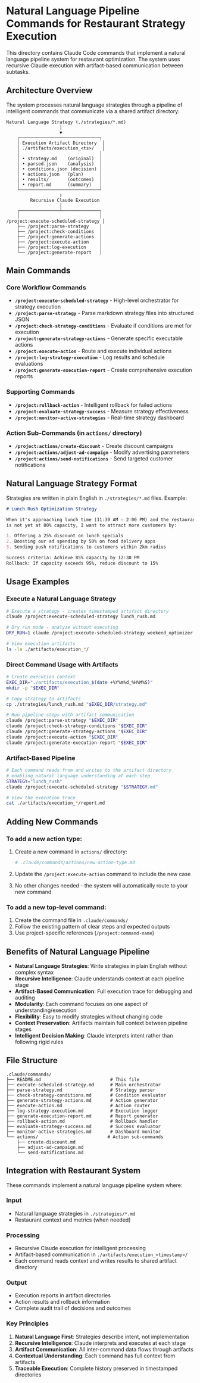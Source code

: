 # Natural Language Pipeline Commands for Restaurant Strategy Execution

This directory contains Claude Code commands that implement a natural language pipeline system for restaurant optimization. The system uses recursive Claude execution with artifact-based communication between subtasks.

## Architecture Overview

The system processes natural language strategies through a pipeline of intelligent commands that communicate via a shared artifact directory:

```
Natural Language Strategy (./strategies/*.md)
                    │
                    ▼
    ┌──────────────────────────────┐
    │ Execution Artifact Directory  │
    │ ./artifacts/execution_<ts>/   │
    │                              │
    │ • strategy.md    (original)  │
    │ • parsed.json    (analysis)  │
    │ • conditions.json (decision) │
    │ • actions.json   (plan)      │
    │ • results/       (outcomes)  │
    │ • report.md      (summary)   │
    └──────────────────────────────┘
                    ↕
         Recursive Claude Execution
                    │
    ┌───────────────┴──────────────┐
    │                              │
/project:execute-scheduled-strategy │
    ├── /project:parse-strategy    │
    ├── /project:check-conditions  │
    ├── /project:generate-actions  │
    ├── /project:execute-action    │
    ├── /project:log-execution     │
    └── /project:generate-report   │
```

## Main Commands

### Core Workflow Commands

- **`/project:execute-scheduled-strategy`** - High-level orchestrator for strategy execution
- **`/project:parse-strategy`** - Parse markdown strategy files into structured JSON
- **`/project:check-strategy-conditions`** - Evaluate if conditions are met for execution
- **`/project:generate-strategy-actions`** - Generate specific executable actions
- **`/project:execute-action`** - Route and execute individual actions
- **`/project:log-strategy-execution`** - Log results and schedule evaluations
- **`/project:generate-execution-report`** - Create comprehensive execution reports

### Supporting Commands

- **`/project:rollback-action`** - Intelligent rollback for failed actions
- **`/project:evaluate-strategy-success`** - Measure strategy effectiveness
- **`/project:monitor-active-strategies`** - Real-time strategy dashboard

### Action Sub-Commands (in `actions/` directory)

- **`/project:actions/create-discount`** - Create discount campaigns
- **`/project:actions/adjust-ad-campaign`** - Modify advertising parameters
- **`/project:actions/send-notifications`** - Send targeted customer notifications

## Natural Language Strategy Format

Strategies are written in plain English in `./strategies/*.md` files. Example:

```markdown
# Lunch Rush Optimization Strategy

When it's approaching lunch time (11:30 AM - 2:00 PM) and the restaurant 
is not yet at 80% capacity, I want to attract more customers by:

1. Offering a 25% discount on lunch specials
2. Boosting our ad spending by 50% on food delivery apps  
3. Sending push notifications to customers within 2km radius

Success criteria: Achieve 85% capacity by 12:30 PM
Rollback: If capacity exceeds 95%, reduce discount to 15%
```

## Usage Examples

### Execute a Natural Language Strategy

```bash
# Execute a strategy - creates timestamped artifact directory
claude /project:execute-scheduled-strategy lunch_rush.md

# Dry run mode - analyze without executing
DRY_RUN=1 claude /project:execute-scheduled-strategy weekend_optimizer.md

# View execution artifacts
ls -la ./artifacts/execution_*/
```

### Direct Command Usage with Artifacts

```bash
# Create execution context
EXEC_DIR="./artifacts/execution_$(date +%Y%m%d_%H%M%S)"
mkdir -p "$EXEC_DIR"

# Copy strategy to artifacts
cp ./strategies/lunch_rush.md "$EXEC_DIR/strategy.md"

# Run pipeline steps with artifact communication
claude /project:parse-strategy "$EXEC_DIR"
claude /project:check-strategy-conditions "$EXEC_DIR" 
claude /project:generate-strategy-actions "$EXEC_DIR"
claude /project:execute-action "$EXEC_DIR"
claude /project:generate-execution-report "$EXEC_DIR"
```

### Artifact-Based Pipeline

```bash
# Each command reads from and writes to the artifact directory
# enabling natural language understanding at each step
STRATEGY="lunch_rush"
claude /project:execute-scheduled-strategy "$STRATEGY.md"

# View the execution trace
cat ./artifacts/execution_*/report.md
```

## Adding New Commands

### To add a new action type:

1. Create a new command in `actions/` directory:
   ```bash
   # .claude/commands/actions/new-action-type.md
   ```

2. Update the `/project:execute-action` command to include the new case

3. No other changes needed - the system will automatically route to your new command

### To add a new top-level command:

1. Create the command file in `.claude/commands/`
2. Follow the existing pattern of clear steps and expected outputs
3. Use project-specific references (`/project:command-name`)

## Benefits of Natural Language Pipeline

- **Natural Language Strategies**: Write strategies in plain English without complex syntax
- **Recursive Intelligence**: Claude understands context at each pipeline stage
- **Artifact-Based Communication**: Full execution trace for debugging and auditing
- **Modularity**: Each command focuses on one aspect of understanding/execution
- **Flexibility**: Easy to modify strategies without changing code
- **Context Preservation**: Artifacts maintain full context between pipeline stages
- **Intelligent Decision Making**: Claude interprets intent rather than following rigid rules

## File Structure

```
.claude/commands/
├── README.md                          # This file
├── execute-scheduled-strategy.md      # Main orchestrator
├── parse-strategy.md                  # Strategy parser
├── check-strategy-conditions.md       # Condition evaluator
├── generate-strategy-actions.md       # Action generator
├── execute-action.md                  # Action router
├── log-strategy-execution.md          # Execution logger
├── generate-execution-report.md       # Report generator
├── rollback-action.md                 # Rollback handler
├── evaluate-strategy-success.md       # Success evaluator
├── monitor-active-strategies.md       # Dashboard monitor
└── actions/                          # Action sub-commands
    ├── create-discount.md
    ├── adjust-ad-campaign.md
    └── send-notifications.md
```

## Integration with Restaurant System

These commands implement a natural language pipeline system where:

### Input
- Natural language strategies in `./strategies/*.md`
- Restaurant context and metrics (when needed)

### Processing
- Recursive Claude execution for intelligent processing
- Artifact-based communication in `./artifacts/execution_<timestamp>/`
- Each command reads context and writes results to shared artifact directory

### Output
- Execution reports in artifact directories
- Action results and rollback information
- Complete audit trail of decisions and outcomes

### Key Principles
1. **Natural Language First**: Strategies describe intent, not implementation
2. **Recursive Intelligence**: Claude interprets and executes at each stage
3. **Artifact Communication**: All inter-command data flows through artifacts
4. **Contextual Understanding**: Each command has full context from artifacts
5. **Traceable Execution**: Complete history preserved in timestamped directories